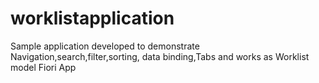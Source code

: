 # worklistapplication
Sample application developed to demonstrate Navigation,search,filter,sorting, data binding,Tabs and works as Worklist model Fiori App
